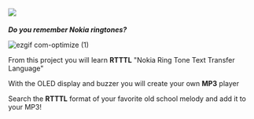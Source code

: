 # ![](https://place-hold.it/190x39/FFFFFF/8D0022/6DCF12&text=BUZZER_MP3&bold&fontsize=23)

***Do you remember Nokia ringtones?***

![ezgif com-optimize (1)](https://user-images.githubusercontent.com/46779959/84024475-410a5a80-a98a-11ea-83e4-d5c4a24a2e5b.gif)

From this project you will learn **RTTTL** "Nokia Ring Tone Text Transfer Language" 

With the OLED display and buzzer you will create your own **MP3** player 

Search the **RTTTL** format of your favorite old school melody and add it to your MP3!
